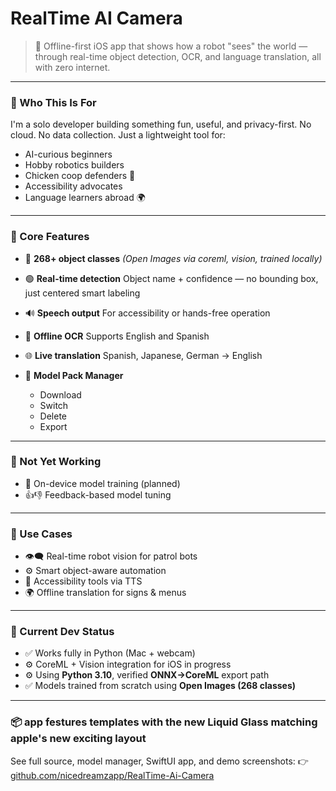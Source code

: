 # RealTime AI Camera

> 🧠 Offline-first iOS app that shows how a robot "sees" the world — through real-time object detection, OCR, and language translation, all with zero internet.

---

### 👋 Who This Is For

I'm a solo developer building something fun, useful, and privacy-first.
No cloud. No data collection. Just a lightweight tool for:

* AI-curious beginners
* Hobby robotics builders
* Chicken coop defenders 🐔
* Accessibility advocates
* Language learners abroad 🌍

---

### 🧩 Core Features

* 🎯 **268+ object classes**
  *(Open Images via coreml, vision, trained locally)*
* 🟢 **Real-time detection**
  Object name + confidence — no bounding box, just centered smart labeling
* 🔊 **Speech output**
  For accessibility or hands-free operation
* 📝 **Offline OCR**
  Supports English and Spanish
* 🌐 **Live translation**
  Spanish, Japanese, German → English
* 🎒 **Model Pack Manager**

  * Download
  * Switch
  * Delete
  * Export

---

### 🚧 Not Yet Working

* 🧠 On-device model training (planned)
* 👍👎 Feedback-based model tuning

---

### 🧠 Use Cases

* 👁️‍🗨️ Real-time robot vision for patrol bots
* ⚙️ Smart object-aware automation
* 🧏 Accessibility tools via TTS
* 🌍 Offline translation for signs & menus

---

### 🔧 Current Dev Status

* ✅ Works fully in Python (Mac + webcam)
* ⚙️ CoreML + Vision integration for iOS in progress
* ⚙️ Using **Python 3.10**, verified **ONNX→CoreML** export path
* ✅ Models trained from scratch using **Open Images (268 classes)**

---

### 📦 app festures templates with the new Liquid Glass matching apple's new exciting layout

See full source, model manager, SwiftUI app, and demo screenshots:
👉 [github.com/nicedreamzapp/RealTime-Ai-Camera](https://github.com/nicedreamzapp/RealTime-Ai-Camera)


